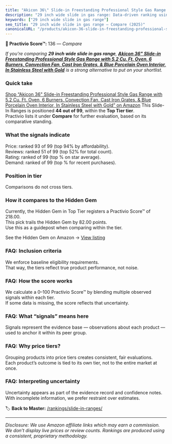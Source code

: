 ```yaml
---
title: "Akicon 36\" Slide-in Freestanding Professional Style Gas Range with 5.2 Cu. Ft. Oven, 6 Burners, Convection Fan, Cast Iron Grates, & Blue Porcelain Oven Interior, In Stainless Steel with Gold"
description: "29 inch wide slide in gas range: Data-driven ranking using the Practivio Score™. Positioned by quality, value, demand, findability, momentum."
keywords: ["29 inch wide slide in gas range"]
seo_title: "29 inch wide slide in gas range — Compare (2025)"
canonicalURL: "/products/akicon-36-slide-in-freestanding-professional-style-gas-range-with-52-cu-ft-oven-6-burners-convection-fan-cast-iron-grates-blue-porcelain-oven-interior-in-stainless-steel-with-gold-B0CC2ZWDFZ/"
---
```


**🛒 Practivio Score™:** 136 — _Compare_


*If you're comparing **29 inch wide slide in gas range**, **[Akicon 36" Slide-in Freestanding Professional Style Gas Range with 5.2 Cu. Ft. Oven, 6 Burners, Convection Fan, Cast Iron Grates, & Blue Porcelain Oven Interior, In Stainless Steel with Gold](https://www.amazon.com/dp/B0CC2ZWDFZ?tag=practivio-20)** is a strong alternative to put on your shortlist.*
### Quick take
[Shop “Akicon 36" Slide-in Freestanding Professional Style Gas Range with 5.2 Cu. Ft. Oven, 6 Burners, Convection Fan, Cast Iron Grates, & Blue Porcelain Oven Interior, In Stainless Steel with Gold” on Amazon](https://www.amazon.com/dp/B0CC2ZWDFZ?tag=practivio-20)
This Slide-In Ranges is positioned **44 out of 99**, within the **Top Tier tier**.  
Practivio lists it under **Compare** for further evaluation, based on its comparative standing.

### What the signals indicate
Price: ranked 93 of 99 (top 94% by affordability).  
Reviews: ranked 51 of 99 (top 52% for total count).  
Rating: ranked  of 99 (top % on star average).  
Demand: ranked  of 99 (top % for recent purchases).

### Position in tier
Comparisons do not cross tiers.

### How it compares to the Hidden Gem
Currently, the Hidden Gem in Top Tier registers a Practivio Score™ of 218.00.  
This pick trails the Hidden Gem by 82.00 points.  
Use this as a guidepost when comparing within the tier.  

See the Hidden Gem on Amazon → [View listing](https://www.amazon.com/dp/B088FZHKKL?tag=practivio-20)

### FAQ: Inclusion criteria
We enforce baseline eligibility requirements.  
That way, the tiers reflect true product performance, not noise.

### FAQ: How the score works
We calculate a 0–100 Practivio Score™ by blending multiple observed signals within each tier.  
If some data is missing, the score reflects that uncertainty.

### FAQ: What “signals” means here
Signals represent the evidence base — observations about each product — used to anchor it within its peer group.

### FAQ: Why price tiers?
Grouping products into price tiers creates consistent, fair evaluations.  
Each product’s outcome is tied to its own tier, not to the entire market at once.

### FAQ: Interpreting uncertainty
Uncertainty appears as part of the evidence record and confidence notes.  
With incomplete information, we prefer restraint over estimates.

<!-- Missing template for Compare/CompareWithinPriceClass -->


🏷️ **Back to Master:** [/rankings/slide-in-ranges/](/rankings/slide-in-ranges/)

---
_Disclosure: We use Amazon affiliate links which may earn a commission. We don’t display live prices or review counts. Rankings are produced using a consistent, proprietary methodology._

